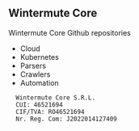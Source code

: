 ## Wintermute Core

Wintermute Core Github repositories

* Cloud
* Kubernetes
* Parsers
* Crawlers
* Automation


```
  Wintermute Core S.R.L. 
  CUI: 46521694 
  CIF/TVA: RO46521694 
  Nr. Reg. Com: J2022014127409
```
